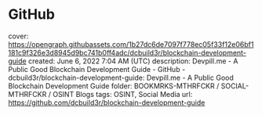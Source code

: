 # GitHub

cover: https://opengraph.githubassets.com/1b27dc6de7097f778ec05f33f12e06bf1181c9f326e3d8945d9bc741b0ff4adc/dcbuild3r/blockchain-development-guide
created: June 6, 2022 7:04 AM (UTC)
description: Devpill.me - A Public Good Blockchain Development Guide - GitHub - dcbuild3r/blockchain-development-guide: Devpill.me - A Public Good Blockchain Development Guide
folder: BOOKMRKS-MTHRFCKR / SOCIAL-MTHRFCKR / OSINT Blogs
tags: OSINT, Social Media
url: https://github.com/dcbuild3r/blockchain-development-guide